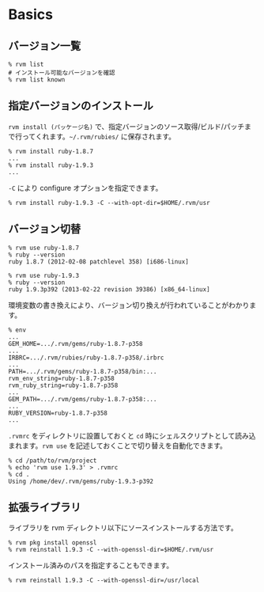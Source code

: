 # Basics

## バージョン一覧

    % rvm list
    # インストール可能なバージョンを確認
    % rvm list known


## 指定バージョンのインストール

`rvm install (パッケージ名)` で、指定バージョンのソース取得/ビルド/パッチまで行ってくれます。`~/.rvm/rubies/` に保存されます。

    % rvm install ruby-1.8.7
    ...
    % rvm install ruby-1.9.3
    ...

`-C` により configure オプションを指定できます。

    % rvm install ruby-1.9.3 -C --with-opt-dir=$HOME/.rvm/usr


## バージョン切替

    % rvm use ruby-1.8.7
    % ruby --version
    ruby 1.8.7 (2012-02-08 patchlevel 358) [i686-linux]

    % rvm use ruby-1.9.3
    % ruby --version
    ruby 1.9.3p392 (2013-02-22 revision 39386) [x86_64-linux]

環境変数の書き換えにより、バージョン切り換えが行われていることがわかります。

    % env
    ...
    GEM_HOME=.../.rvm/gems/ruby-1.8.7-p358
    ...
    IRBRC=.../.rvm/rubies/ruby-1.8.7-p358/.irbrc
    ...
    PATH=.../.rvm/gems/ruby-1.8.7-p358/bin:...
    rvm_env_string=ruby-1.8.7-p358
    rvm_ruby_string=ruby-1.8.7-p358
    ...
    GEM_PATH=.../.rvm/gems/ruby-1.8.7-p358:...
    ...
    RUBY_VERSION=ruby-1.8.7-p358
    ...

`.rvmrc` をディレクトリに設置しておくと `cd` 時にシェルスクリプトとして読み込まれます。`rvm use` を記述しておくことで切り替えを自動化できます。

    % cd /path/to/rvm/project
    % echo 'rvm use 1.9.3' > .rvmrc
    % cd .
    Using /home/dev/.rvm/gems/ruby-1.9.3-p392

## 拡張ライブラリ

ライブラリを rvm ディレクトリ以下にソースインストールする方法です。

    % rvm pkg install openssl
    % rvm reinstall 1.9.3 -C --with-openssl-dir=$HOME/.rvm/usr

インストール済みのパスを指定することもできます。

    % rvm reinstall 1.9.3 -C --with-openssl-dir=/usr/local

